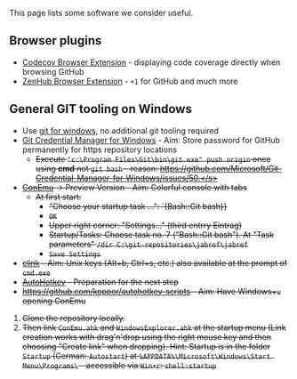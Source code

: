 This page lists some software we consider useful.

## Browser plugins
* [Codecov Browser Extension](https://github.com/codecov/browser-extension) - displaying code coverage directly when browsing GitHub
* [ZenHub Browser Extension](https://www.zenhub.io/) - `+1` for GitHub and much more

## General GIT tooling on Windows

* Use [git for windows](https://git-for-windows.github.io/), no additional git tooling required
* [Git Credential Manager for Windows](https://github.com/Microsoft/Git-Credential-Manager-for-Windows) - Aim: Store password for GitHub permanently for https repository locations
  * <s>Execute `"c:\Program Files\Git\bin\git.exe" push origin` once using **cmd** not `git bash` - reason: https://github.com/Microsoft/Git-Credential-Manager-for-Windows/issues/50.</s>
* [ConEmu](http://conemu.github.io/) -> Preview Version - Aim: Colorful console with tabs
  * At first start:
    * "Choose your startup task ...": `{Bash::Git bash}}
    * `OK`
    * Upper right corner: "Settings..." (third entrry Eintrag)
    * Startup/Tasks: Choose task no. 7 ("Bash::Git bash"). At "Task parameters" `/dir C:\git-repositories\jabref\jabref`
    * `Save Settings`
* [clink](http://mridgers.github.io/clink/) - Aim: Unix keys (Alt+b, Ctrl+s, etc.) also available at the prompt of `cmd.exe`
* [AutoHotkey](http://autohotkey.com/) - Preparation for the next step
* https://github.com/koppor/autohotkey-scripts - Aim: Have Windows+`v` opening ConEmu
 1. Clone the repository locally.
 2. Then link `ConEmu.ahk` and `WindowsExplorer.ahk` at the startup menu (Link creation works with drag'n'drop using the right mouse key and then choosing "Create link" when dropping). Hint: Startup is in the folder `Startup` (German: `Autostart`) at `%APPDATA%\Microsoft\Windows\Start Menu\Programs\` - accessible via `Win+r`: `shell:startup`
